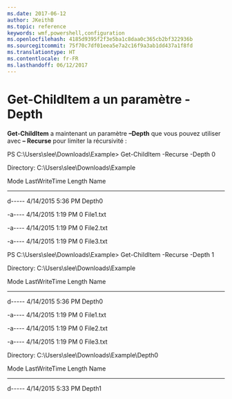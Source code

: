 ```yaml
---
ms.date: 2017-06-12
author: JKeithB
ms.topic: reference
keywords: wmf,powershell,configuration
ms.openlocfilehash: 4185d9395f2f3e5ba1c8daa0c365cb2bf322936b
ms.sourcegitcommit: 75f70c7df01eea5e7a2c16f9a3ab1dd437a1f8fd
ms.translationtype: HT
ms.contentlocale: fr-FR
ms.lasthandoff: 06/12/2017
---
```

# <a name="get-childitem-has--depth-parameter"></a>Get-ChildItem a un paramètre -Depth
**Get-ChildItem** a maintenant un paramètre **–Depth** que vous pouvez utiliser avec **– Recurse** pour limiter la récursivité :

PS C:\\Users\\slee\\Downloads\\Example&gt; Get-ChildItem -Recurse -Depth 0

Directory: C:\\Users\\slee\\Downloads\\Example

Mode LastWriteTime Length Name

---- ------------- ------ ----

d----- 4/14/2015 5:36 PM Depth0

-a---- 4/14/2015 1:19 PM 0 File1.txt

-a---- 4/14/2015 1:19 PM 0 File2.txt

-a---- 4/14/2015 1:19 PM 0 File3.txt

PS C:\\Users\\slee\\Downloads\\Example&gt; Get-ChildItem -Recurse -Depth 1

Directory: C:\\Users\\slee\\Downloads\\Example

Mode LastWriteTime Length Name

---- ------------- ------ ----

d----- 4/14/2015 5:36 PM Depth0

-a---- 4/14/2015 1:19 PM 0 File1.txt

-a---- 4/14/2015 1:19 PM 0 File2.txt

-a---- 4/14/2015 1:19 PM 0 File3.txt

Directory: C:\\Users\\slee\\Downloads\\Example\\Depth0

Mode LastWriteTime Length Name

---- ------------- ------ ----

d----- 4/14/2015 5:33 PM Depth1

